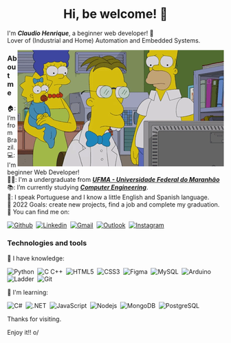 <h1 align="center">Hi, be welcome! 👋</h1>

I'm _**Claudio Henrique**_, a beginner web developer! 🤝 <br>
Lover of (Industrial and Home) Automation and Embedded Systems.

<img align="right" src="Assets/John_Frink_The_Simpsons.gif">

<h3>About me</h3>

🏠: I’m from Brazil. <br>
💻: I'm beginner Web Developer! <br>
👨‍🎓: I'm a undergraduate from <a href="https://portalpadrao.ufma.br/site">_**UFMA - Universidade Federal do Maranhão**_</a> <br>
📚: I’m currently studying <a href="http://www.ecp.ufma.br/">_**Computer Engineering**_</a>. <br>
💬: I speak Portuguese and I know a little English and Spanish language. <br>
🏁 2022 Goals: create new projects, find a job and complete my graduation. <br>
🔎 You can find me on: <br>

[![Github](https://img.shields.io/badge/-Github-8257e6?style=flat-square&logo=Github&logoColor=white)](https://github.com/cHenrique0)&nbsp;
[![Linkedin](https://img.shields.io/badge/-LinkedIn-8257e6?style=flat-square&logo=Linkedin&logoColor=white)](https://www.linkedin.com/in/claudio-henrique-20/)&nbsp;
[![Gmail](https://img.shields.io/badge/-Gmail-8257e6?style=flat-square&logo=gmail&logoColor=white)](mailto:claudio.alexandre@discente.ufma.br)&nbsp;
[![Outlook](https://img.shields.io/badge/-Outlook-8257e6?style=flat-square&logo=microsoft-outlook)](mailto:claudio_henrique20@hotmail.com)&nbsp;
[![Instagram](https://img.shields.io/badge/-Instagram-8257e6?style=flat-square&logo=instagram&logoColor=white)](https://www.instagram.com/7_chenrique/)&nbsp;


<h3>Technologies and tools</h3>

🔸 I have knowledge:

![Python](https://img.shields.io/badge/-Python-8257e6?style=flat-square&logo=python&logoColor=white)&nbsp;
![C C++](https://img.shields.io/badge/-C%2FC++-8257e6?style=flat-square&logo=cplusplus&logoColor=white)&nbsp;
![HTML5](https://img.shields.io/badge/-HTML5-8257e6?style=flat-square&logo=html5&logoColor=white)&nbsp;
![CSS3](https://img.shields.io/badge/-CSS3-8257e6?style=flat-square&logo=css3&logoColor=white)&nbsp;
![Figma](https://img.shields.io/badge/Figma-8257e6?style=flat-square&logo=figma&logoColor=white)&nbsp;
![MySQL](https://img.shields.io/badge/-MySQL-8257e6?style=flat-square&logo=mysql&logoColor=white)&nbsp;
![Arduino](https://img.shields.io/badge/-Arduino-8257e6?style=flat-square&logo=arduino&logoColor=white)&nbsp;
![Ladder](https://img.shields.io/badge/-Ladder-8257e6?style=flat-square&logo=ladderlogic&logoColor=white)&nbsp;
![Git](https://img.shields.io/badge/-Git-8257e6?style=flat-square&logo=git&logoColor=white)&nbsp;

🔸 I'm learning:

![C#](https://img.shields.io/badge/-C%23-8257e6?style=flat-square&logo=csharp)&nbsp;
![.NET](https://img.shields.io/badge/-.Net%20-8257e6?style=flat-square&logo=dotnet)&nbsp;
![JavaScript](https://img.shields.io/badge/-JavaScript-8257e6?style=flat-square&logo=javascript&logoColor=white)&nbsp;
![Nodejs](https://img.shields.io/badge/-Nodejs-8257e6?style=flat-square&logo=Node.js&logoColor=white)&nbsp;
![MongoDB](https://img.shields.io/badge/-MongoDB-8257e6?style=flat-square&logo=mongodb&logoColor=white)&nbsp;
![PostgreSQL](https://img.shields.io/badge/-PostgreSQL-8257e6?style=flat-square&logo=postgresql&logoColor=white)&nbsp;


Thanks for visiting.

Enjoy it!! o/
